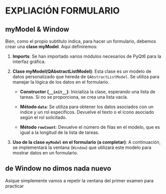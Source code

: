 # EXPLIACIÓN FORMULARIO

## myModel & Window

Bien, como el propio subtítulo indica, para hacer un formulario, debemos crear una **clase myModel**. Aquí definiremos:

1. **Imports**: Se han importado varios módulos necesarios de PyQt6 para la interfaz gráfica.

2. **Clase myModel(QAbstractListModel)**: Esta clase es un modelo de datos personalizado que hereda de `QAbstractListModel`. Se utiliza para manejar la lógica de los datos en el formulario.

   - **Constructor (`__init__`)**: Inicializa la clase, esperando una lista de tareas. Si no se proporciona, se crea una lista vacía.

   - **Método `data`**: Se utiliza para obtener los datos asociados con un índice y un rol específicos. Devuelve el texto o el ícono asociado según el rol solicitado.

   - **Método `rowCount`**: Devuelve el número de filas en el modelo, que es igual a la longitud de la lista de tareas.

3. **Uso de la clase `myModel` en el formulario (a completar)**: A continuación, se implementará la ventana (`Window`) que utilizará este modelo para mostrar datos en un formulario. 

## de Window no dimos nada nuevo

Asique simplemente vamos a repetir la ventana del primer examen para practicar
